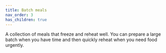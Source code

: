 ```yaml
---
title: Batch meals
nav_order: 3
has_children: true
---
```


A collection of meals that freeze and reheat well. You can prepare a large batch when you have time and then quickly reheat when you need food urgently.